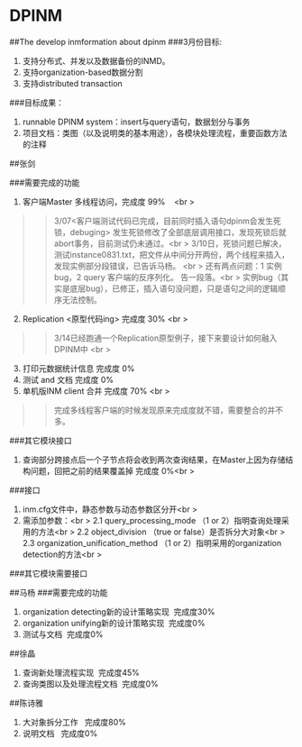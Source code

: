 # DPINM
##The develop inmformation about dpinm
###3月份目标:
1. 支持分布式、并发以及数据备份的INMD。
2. 支持organization-based数据分割
3. 支持distributed transaction

###目标成果：
1. runnable DPINM system：insert与query语句，数据划分与事务
2. 项目文档：类图（以及说明类的基本用途），各模块处理流程，重要函数方法的注释

##张剑

###需要完成的功能
1. 客户端Master 多线程访问，完成度 99%    <br \>
>> 3/07<客户端测试代码已完成，目前同时插入语句dpinm会发生死锁，debuging> 发生死锁修改了全部底层调用接口，发现死锁后就abort事务，目前测试仍未通过。<br \> 
>> 3/10日，死锁问题已解决，测试instance0831.txt，把文件从中间分开两份，两个线程来插入，发现实例部分段错误，已告诉马杨。 <br \>
>> 还有两点问题：1 实例bug，2 query 客户端的反序列化。 告一段落。<br \>
>> 实例bug（其实是底层bug），已修正，插入语句没问题，只是语句之间的逻辑顺序无法控制。
2. Replication <原型代码ing> 完成度 30% <br \>
>> 3/14已经跑通一个Replication原型例子，接下来要设计如何融入DPINM中 <br \>
3. 打印元数据统计信息 完成度 0%
4. 测试 and 文档  完成度 0%
5. 单机版INM client 合并 完成度 70% <br \>
>> 完成多线程客户端的时候发现原来完成度就不错，需要整合的并不多。

###其它模块接口
1. 查询部分跨接点后一个子节点将会收到两次查询结果，在Master上因为存储结构问题，回把之前的结果覆盖掉 完成度 0%<br \>

###接口
1. inm.cfg文件中，静态参数与动态参数区分开<br \>
2. 需添加参数：<br \>
2.1 query_processing_mode （1 or 2）指明查询处理采用的方法<br \>
2.2 object_division （true or false）是否拆分大对象<br \>
2.3 organization_unification_method （1 or 2）指明采用的organization detection的方法<br \>

###其它模块需要接口

##马杨
###需要完成的功能
1. organization detecting新的设计策略实现  完成度30%
2. organization unifying新的设计策略实现  完成度0%
3. 测试与文档  完成度0%

##徐晶
1. 查询新处理流程实现  完成度45%
2. 查询类图以及处理流程文档  完成度0%

##陈诗雅
1. 大对象拆分工作   完成度80%
2. 说明文档   完成度0%
